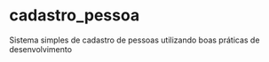 # cadastro_pessoa

Sistema simples de cadastro de pessoas utilizando boas práticas de desenvolvimento
